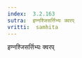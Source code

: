 ```yaml
---
index:  3.2.163
sutra:  इण्नश्जिसर्त्तिभ्यः क्वरप्
vritti:  samhita 
---
```


इण्नश्जिसर्त्तिभ्यः क्वरप्

